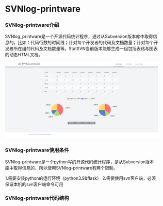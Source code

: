 # SVNlog-printware

### SVNlog-printware介绍

SVNlog_printware是一个开源代码统计程序，通过从Subversion版本库中取得信息的，比如：代码行数的时间线；针对每个开发者的代码及文档数量；针对每个开发者所在组的代码及文档数量等。StatSVN当前版本能够生成一组包括表格与图表的动态HTML文档。

![mainPage](https://github.com/TonyWang972/SVNlog-printware/blob/main/pic/mainPage.png)

### SVNlog-printware使用条件

SVNlog-printware是一个python写的开源代码统计程序，是从Subversion版本库中取得信息的，所以使用SVNlog-printware有两个限制。

1.需要安装python的运行环境（python3.9&flask）
2.需要使用svn客户端，必须保证本机的svn客户端命令可用

### SVNlog-printware代码结构

